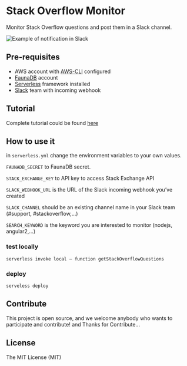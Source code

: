 # Stack Overflow Monitor

Monitor Stack Overflow questions and post them in a Slack channel.

![Example of notification in Slack](./img/example_slack.png)

## Pre-requisites
- AWS account with [AWS-CLI](https://aws.amazon.com/cli/) configured
- [FaunaDB](https://faunadb.com) account
- [Serverless](https://serverless.com) framework installed
- [Slack](https://slack.com) team with incoming webhook

## Tutorial

Complete tutorial could be found [here](https://medium.com/@picsoung/monitor-stack-overflow-activity-directly-into-slack-dc778913490f)

## How to use it
in `serverless.yml` change the environment variables to your own values.

`FAUNADB_SECRET` to FaunaDB secret.

`STACK_EXCHANGE_KEY` to API key to access Stack Exchange API

`SLACK_WEBHOOK_URL` is the URL of the Slack incoming webhook you’ve created 

`SLACK_CHANNEL` should be an existing channel name in your Slack team (#support, #stackoverflow,…)

`SEARCH_KEYWORD` is the keyword you are interested to monitor (nodejs, angular2,…)

### test locally
`serverless invoke local — function getStackOverflowQuestions`

### deploy
`serveless deploy`

## Contribute
This project is open source, and we welcome anybody who wants to participate and contribute!
and Thanks for Contribute...

## License
The MIT License (MIT)

